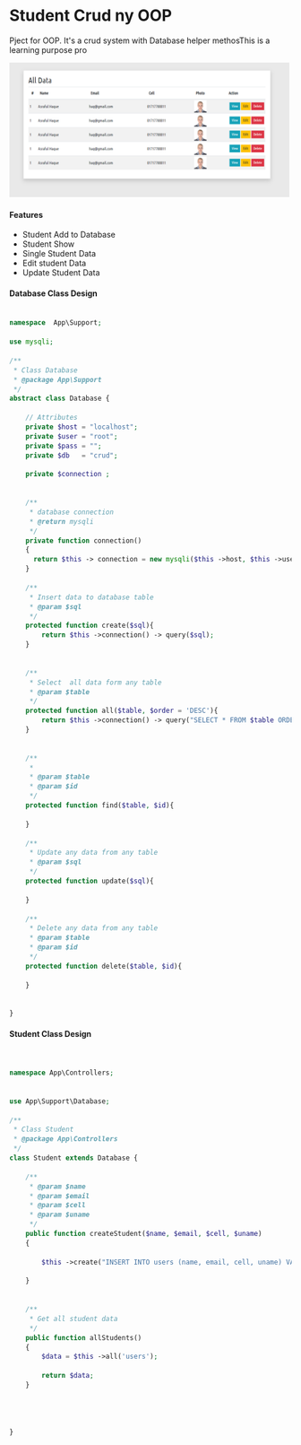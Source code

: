 # Student Crud ny OOP 

Pject for OOP. It's a crud system with Database helper methosThis is a learning purpose pro


<img width="500" src="data.png">

#### Features 
- Student Add to Database
- Student Show 
- Single Student Data
- Edit student Data
- Update Student Data

#### Database Class Design
```php

namespace  App\Support;

use mysqli;

/**
 * Class Database
 * @package App\Support
 */
abstract class Database {

    // Attributes
    private $host = "localhost";
    private $user = "root";
    private $pass = "";
    private $db   = "crud";

    private $connection ;


    /**
     * database connection
     * @return mysqli
     */
    private function connection()
    {
      return $this -> connection = new mysqli($this ->host, $this ->user, $this ->pass, $this ->db );
    }

    /**
     * Insert data to database table
     * @param $sql
     */
    protected function create($sql){
        return $this ->connection() -> query($sql);
    }


    /**
     * Select  all data form any table
     * @param $table
     */
    protected function all($table, $order = 'DESC'){
        return $this ->connection() -> query("SELECT * FROM $table ORDER BY id $order");
    }


    /**
     *
     * @param $table
     * @param $id
     */
    protected function find($table, $id){

    }

    /**
     * Update any data from any table
     * @param $sql
     */
    protected function update($sql){

    }

    /**
     * Delete any data from any table
     * @param $table
     * @param $id
     */
    protected function delete($table, $id){

    }


}
```

#### Student Class Design
```php


namespace App\Controllers;


use App\Support\Database;

/**
 * Class Student
 * @package App\Controllers
 */
class Student extends Database {

    /**
     * @param $name
     * @param $email
     * @param $cell
     * @param $uname
     */
    public function createStudent($name, $email, $cell, $uname)
    {

        $this ->create("INSERT INTO users (name, email, cell, uname) VALUES ('$name','$email','$cell','$uname')");

    }


    /**
     * Get all student data
     */
    public function allStudents()
    {
        $data = $this ->all('users');

        return $data;
    }




}


```